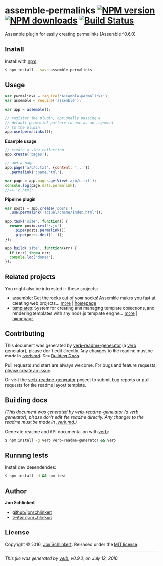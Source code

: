 # assemble-permalinks [![NPM version](https://img.shields.io/npm/v/assemble-permalinks.svg?style=flat)](https://www.npmjs.com/package/assemble-permalinks) [![NPM downloads](https://img.shields.io/npm/dm/assemble-permalinks.svg?style=flat)](https://npmjs.org/package/assemble-permalinks) [![Build Status](https://img.shields.io/travis/assemble/assemble-permalinks.svg?style=flat)](https://travis-ci.org/assemble/assemble-permalinks)

Assemble plugin for easily creating permalinks (Assemble ^0.6.0)

## Install

Install with [npm](https://www.npmjs.com/):

```sh
$ npm install --save assemble-permalinks
```

## Usage

```js
var permalinks = require('assemble-permalinks');
var assemble = require('assemble');

var app = assemble();

// register the plugin, optionally passing a
// default permalink pattern to use as an argument
// to the plugin
app.use(permalinks());
```

**Example usage**

```js
// create a view collection
app.create('pages');

// add a page  
app.page('a/b/c.txt', {content: '...'})
  .permalink(':name.html');

var page = app.pages.getView('a/b/c.txt');
console.log(page.data.permalink);
//=> 'c.html'
```

**Pipeline plugin**

```js
var posts = app.create('posts')
  .use(permalink('actual/:name/index.html'));

app.task('site', function() {
  return posts.src('*.js')
    .pipe(posts.permalink())
    .pipe(posts.dest('.'));
});

app.build('site', function(err) {
  if (err) throw err;
  console.log('done!');
});
```

## Related projects

You might also be interested in these projects:

* [assemble](https://www.npmjs.com/package/assemble): Get the rocks out of your socks! Assemble makes you fast at creating web projects… [more](https://github.com/assemble/assemble) | [homepage](https://github.com/assemble/assemble "Get the rocks out of your socks! Assemble makes you fast at creating web projects. Assemble is used by thousands of projects for rapid prototyping, creating themes, scaffolds, boilerplates, e-books, UI components, API documentation, blogs, building websit")
* [templates](https://www.npmjs.com/package/templates): System for creating and managing template collections, and rendering templates with any node.js template engine… [more](https://github.com/jonschlinkert/templates) | [homepage](https://github.com/jonschlinkert/templates "System for creating and managing template collections, and rendering templates with any node.js template engine. Can be used as the basis for creating a static site generator or blog framework.")

## Contributing

This document was generated by [verb-readme-generator](https://github.com/verbose/verb-readme-generator) (a [verb](https://github.com/verbose/verb) generator), please don't edit directly. Any changes to the readme must be made in [.verb.md](.verb.md). See [Building Docs](#building-docs).

Pull requests and stars are always welcome. For bugs and feature requests, [please create an issue](../../issues/new).

Or visit the [verb-readme-generator](https://github.com/verbose/verb-readme-generator) project to submit bug reports or pull requests for the readme layout template.

## Building docs

_(This document was generated by [verb-readme-generator](https://github.com/verbose/verb-readme-generator) (a [verb](https://github.com/verbose/verb) generator), please don't edit the readme directly. Any changes to the readme must be made in [.verb.md](.verb.md).)_

Generate readme and API documentation with [verb](https://github.com/verbose/verb):

```sh
$ npm install -g verb verb-readme-generator && verb
```

## Running tests

Install dev dependencies:

```sh
$ npm install -d && npm test
```

## Author

**Jon Schlinkert**

* [github/jonschlinkert](https://github.com/jonschlinkert)
* [twitter/jonschlinkert](http://twitter.com/jonschlinkert)

## License

Copyright © 2016, [Jon Schlinkert](https://github.com/jonschlinkert).
Released under the [MIT license](https://github.com/assemble/assemble-permalinks/blob/master/LICENSE).

***

_This file was generated by [verb](https://github.com/verbose/verb), v0.9.0, on July 12, 2016._